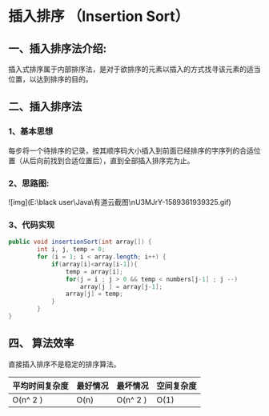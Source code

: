 #  **插入排序** （Insertion  Sort）

 

## 一、插入排序法介绍:

 

插入式排序属于内部排序法，是对于欲排序的元素以插入的方式找寻该元素的适当位置，以达到排序的目的。

 

## 二、插入排序法

###  1、基本思想

每步将一个待排序的记录，按其顺序码大小插入到前面已经排序的字序列的合适位置（从后向前找到合适位置后），直到全部插入排序完为止。

 

### 2、思路图:

![img](E:\black user\Java\有道云截图\nU3MJrY-1589361939325.gif)



### 3、代码实现

```java
public void insertionSort(int array[]) {
		int i, j, temp = 0;
		for (i = 1; i < array.length; i++) {
			if(array[i]<array[i-1]){
				temp = array[i];
                for(j = i ; j > 0 && temp < numbers[j-1] ; j --)
					array[j ] = array[j-1];
				array[j] = temp;
			}
		}
}
```





## **四、 算法效率**

直接插入排序不是稳定的排序算法。

| 平均时间复杂度 | 最好情况 | 最坏情况 | 空间复杂度 |
| -------------- | -------- | -------- | ---------- |
| O(n^ 2 )       | O(n)     | O(n^ 2 ) | O(1)       |